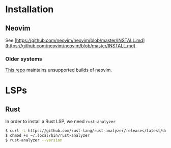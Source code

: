 # Installation

## Neovim

See [https://github.com/neovim/neovim/blob/master/INSTALL.md](https://github.com/neovim/neovim/blob/master/INSTALL.md).

### Older systems

[This repo](https://github.com/neovim/neovim-releases) maintains unsupported builds of neovim.

# LSPs

## Rust

In order to install a Rust LSP, we need `rust-analyzer`

```bash
$ curl -L https://github.com/rust-lang/rust-analyzer/releases/latest/download/rust-analyzer-x86_64-unknown-linux-gnu.gz | gunzip -c - > ~/.local/bin/rust-analyzer
$ chmod +x ~/.local/bin/rust-analyzer
$ rust-analyzer --version
```
